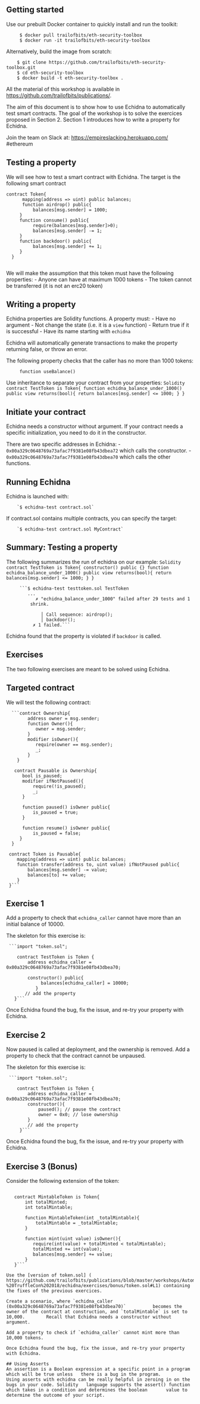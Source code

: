 ## Getting started

Use our prebuilt Docker container to quickly install and run the toolkit:
         
         $ docker pull trailofbits/eth-security-toolbox
         $ docker run -it trailofbits/eth-security-toolbox

Alternatively, build the image from scratch:

        $ git clone https://github.com/trailofbits/eth-security-toolbox.git
        $ cd eth-security-toolbox
        $ docker build -t eth-security-toolbox .

All the material of this workshop is available in https://github.com/trailofbits/publications/.

The aim of this document is to show how to use Echidna to automatically test smart contracts.
The goal of the workshop is to solve the exercices proposed in Section 2. Section 1 introduces
how to write a property for Echidna.

Join the team on Slack at: https://empireslacking.herokuapp.com/ #ethereum

## Testing a property

 We will see how to test a smart contract with Echidna. The target is the following smart contract

```Solidity
contract Token{
      mapping(address => uint) public balances;
      function airdrop() public{
          balances[msg.sender] = 1000;
     }
     function consume() public{
          require(balances[msg.sender]>0);
          balances[msg.sender] -= 1;
     }
     function backdoor() public{
          balances[msg.sender] += 1;
     }
  }   
  
  ```

 We will make the assumption that this token must have the following properties:
    -  Anyone can have at maximum 1000 tokens
    - The token cannot be transferred (it is not an erc20 token)


## Writing a property
 
 Echidna properties are Solidity functions. A property must:
     - Have no argument
     - Not change the state (i.e. it is a `view` function)
     - Return true if it is successful
     - Have its name starting with `echidna`
 
 Echidna will automatically generate transactions to make the property returning false, or throw
 an error.
 
 The following property checks that the caller has no more than 1000 tokens:
 ```Solidity
      function useBalance()
 ```
 Use inheritance to separate your contract from your properties:
     ```Solidity
     contract TestToken is Token{
            function echidna_balance_under_1000() public view returns(bool){
                return balances[msg.sender] <= 1000;
            }
        }```
  
## Initiate your contract
 
 Echidna needs a constructor without argument.
 If your contract needs a specific initialization, you need to do it in the constructor.
 
 There are two specific addresses in Echidna:
      - `0x00a329c0648769a73afac7f9381e08fb43dbea72` which calls the constructor.
      - `0x00a329c0648769a73afac7f9381e08fb43dbea70` which calls the other functions.
      
## Running Echidna
 
 Echidna is launched with:
 
        `$ echidna-test contract.sol`
        
 If contract.sol contains multiple contracts, you can specify the target:
 
        `$ echidna-test contract.sol MyContract`
 
## Summary: Testing a property
 
 The following summarizes the run of echidna on our example:
     ```Solidity
      contract TestToken is Token{
               constructor() public {}
                  function echidna_balance_under_1000() public view returns(bool){
                      return balances[msg.sender] <= 1000;
                   }
            }```
            
           
         ```$ echidna-test testtoken.sol TestToken
            ...
               ✗ "echidna_balance_under_1000" failed after 29 tests and 1
             shrink.
             
                 │ Call sequence: airdrop();
                 │ backdoor();
              ✗ 1 failed.```
    
  Echidna found that the property is violated if `backdoor` is called.
  
  
## Exercises
  
  The two following exercises are meant to be solved using Echidna.
  
## Targeted contract
  
  We will test the following contract:
       
      ```contract Ownership{
            address owner = msg.sender;
            function Owner(){
               owner = msg.sender;
            }
            modifier isOwner(){
               require(owner == msg.sender);
               _;
            }
        }
        
       contract Pausable is Ownership{
          bool is_paused;
          modifier ifNotPaused(){
              require(!is_paused);
              _;
          }
       
          function paused() isOwner public{
              is_paused = true;
          }
          
          function resume() isOwner public{
              is_paused = false;
         }
      }
      
     contract Token is Pausable{
        mapping(address => uint) public balances;
        function transfer(address to, uint value) ifNotPaused public{
            balances[msg.sender] -= value;
            balances[to] += value;
        }
     }```
     
     
## Exercise 1

   Add a property to check that `echidna_caller` cannot have more than an initial balance of
   10000.
   
   The skeleton for this exercise is:
   
     ```import "token.sol";
        
        contract TestToken is Token {
            address echidna_caller = 0x00a329c0648769a73afac7f9381e08fb43dbea70;

            constructor() public{
                 balances[echidna_caller] = 10000;
               }
           // add the property
       }```
       
   Once Echidna found the bug, fix the issue, and re-try your property with Echidna.
   
## Exercise 2

   Now paused is called at deployment, and the ownership is removed.
   Add a property to check that the contract cannot be unpaused.
   
   The skeleton for this exercise is:
   
     ```import "token.sol";
        
        contract TestToken is Token {
            address echidna_caller = 0x00a329c0648769a73afac7f9381e08fb43dbea70;
            constructor(){
                paused(); // pause the contract
                owner = 0x0; // lose ownership
            }
            // add the property
         }```
       
   Once Echidna found the bug, fix the issue, and re-try your property with Echidna.
   
## Exercise 3 (Bonus)

   Consider the following extension of the token:
   
   ```import "token.sol";
      
      contract MintableToken is Token{
          int totalMinted;
          int totalMintable;
          
          function MintableToken(int _totalMintable){
              totalMintable = _totalMintable;
          }
          
          function mint(uint value) isOwner(){
             require(int(value) + totalMinted < totalMintable);
             totalMinted += int(value);
             balances[msg.sender] += value;
          }
      }```
      
   Use the [version of token.sol] ( https://github.com/trailofbits/publications/blob/master/workshops/Automated%20Smart%20Contracts%20Audit%20-%20TruffleCon%202018/echidna/exercises/bonus/token.sol#L1) containing the fixes of the previous exercices.
   
   Create a scenario, where `echidna_caller (0x00a329c0648769a73afac7f9381e08fb43dbea70)`          becomes the owner of the contract at construction, and `totalMintable` is set to 10,000.        Recall that Echidna needs a constructor without argument.
   
   Add a property to check if `echidna_caller` cannot mint more than 10,000 tokens.
   
   Once Echidna found the bug, fix the issue, and re-try your property with Echidna.
   
## Using Asserts
  An assertion is a Boolean expression at a specific point in a program which will be true unless   there is a bug in the program. 
  Using asserts with echidna can be really helpful in zeroing in on the bugs in your code. Solidity   language supports the assert() function which takes in a condition and determines the boolean       value to determine the outcome of your script. 
  
   
